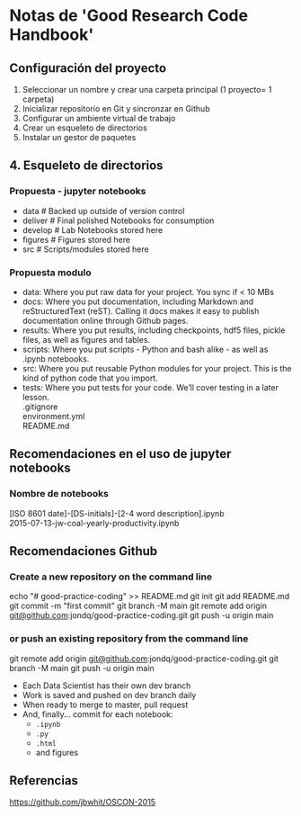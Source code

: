 # Notas de 'Good Research Code Handbook'

## Configuración del proyecto
1. Seleccionar un nombre y crear una carpeta principal (1 proyecto=  1 carpeta)
2. Inicializar repositorio en Git y sincronzar en Github
3. Configurar un ambiente virtual de trabajo
4. Crear un esqueleto de directorios
5. Instalar un gestor de paquetes


## 4. Esqueleto de directorios
### Propuesta - jupyter notebooks
- data # Backed up outside of version control
- deliver # Final polished Notebooks for consumption
- develop # Lab Notebooks stored here
- figures # Figures stored here
- src # Scripts/modules stored here

### Propuesta modulo
- data: Where you put raw data for your project. You sync if < 10 MBs
- docs: Where you put documentation, including Markdown and reStructuredText (reST). Calling it docs makes
it easy to publish documentation online through Github pages.
- results: Where you put results, including checkpoints, hdf5 files, pickle files, as well as figures and tables. 
- scripts: Where you put scripts - Python and bash alike - as well as .ipynb notebooks.
- src: Where you put reusable Python modules for your project. This is the kind of python code that you import.
- tests: Where you put tests for your code. We’ll cover testing in a later lesson.  
.gitignore  
environment.yml  
README.md  

## Recomendaciones en el uso de jupyter notebooks

### Nombre de notebooks
[ISO 8601 date]-[DS-initials]-[2-4 word description].ipynb  
2015-07-13-jw-coal-yearly-productivity.ipynb

## Recomendaciones Github

### Create a new repository on the command line

echo "# good-practice-coding" >> README.md
git init
git add README.md
git commit -m "first commit"
git branch -M main
git remote add origin git@github.com:jondq/good-practice-coding.git
git push -u origin main

### or push an existing repository from the command line

git remote add origin git@github.com:jondq/good-practice-coding.git
git branch -M main
git push -u origin main

- Each Data Scientist has their own dev branch
- Work is saved and pushed on dev branch daily
-  When ready to merge to master, pull request
- And, finally... commit for each notebook:
  - `.ipynb`
  - `.py`
  - `.html` 
  - and figures



## Referencias

https://github.com/jbwhit/OSCON-2015